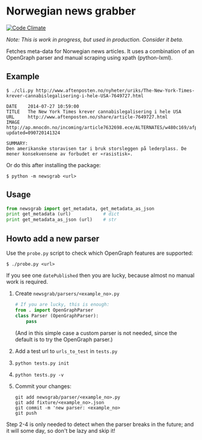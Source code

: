 Norwegian news grabber
======================

[![Code Climate](https://codeclimate.com/github/normalnorway/newsgrab/badges/gpa.svg)](https://codeclimate.com/github/normalnorway/newsgrab)

<!-- landscape.io is down
[![Code Health](https://landscape.io/github/normalnorway/newsgrab/master/landscape.svg?style=flat)](https://landscape.io/github/normalnorway/newsgrab/master)
-->
<!-- code works, but tests are failing. character encoding issues
[![Build Status](https://travis-ci.org/normalnorway/newsgrab.svg?branch=master)](https://travis-ci.org/normalnorway/newsgrab)
-->

*Note: This is work in progress, but used in production. Consider it beta.*

Fetches meta-data for Norwegian news articles. It uses a combination of
an OpenGraph parser and manual scraping using xpath (python-lxml).


## Example

    $ ./cli.py http://www.aftenposten.no/nyheter/uriks/The-New-York-Times-krever-cannabislegalisering-i-hele-USA-7649727.html

    DATE    2014-07-27 10:59:00
    TITLE   The New York Times krever cannabislegalisering i hele USA
    URL     http://www.aftenposten.no/share/article-7649727.html
    IMAGE   http://ap.mnocdn.no/incoming/article7632698.ece/ALTERNATES/w480c169/afp000742852.jpg?updated=090720141324

    SUMMARY:
    Den amerikanske storavisen tar i bruk storsleggen på lederplass. De
    mener konsekvensene av forbudet er «rasistisk».

Or do this after installing the package:

    $ python -m newsgrab <url>


## Usage

```python
from newsgrab import get_metadata, get_metadata_as_json
print get_metadata (url)            # dict
print get_metadata_as_json (url)    # str
```


## Howto add a new parser

Use the `probe.py` script to check which OpenGraph features are supported:

    $ ./probe.py <url>

If you see one `datePublished` then you are lucky, because almost no
manual work is required.

1. Create `newsgrab/parsers/<example_no>.py`

    ```python
    # If you are lucky, this is enough:
    from . import OpenGraphParser
    class Parser (OpenGraphParser):
        pass
    ```

   (And in this simple case a custom parser is not needed, since the
   default is to try the OpenGraph parser.)

2. Add a test url to `urls_to_test` in `tests.py`

3. `python tests.py init`

4. `python tests.py -v`

5. Commit your changes:
   ```
   git add newsgrab/parser/<example_no>.py
   git add fixture/<example_no>.json
   git commit -m 'new parser: <example_no>
   git push
   ```

Step 2-4 is only needed to detect when the parser breaks in the future;
and it will some day, so don't be lazy and skip it!
